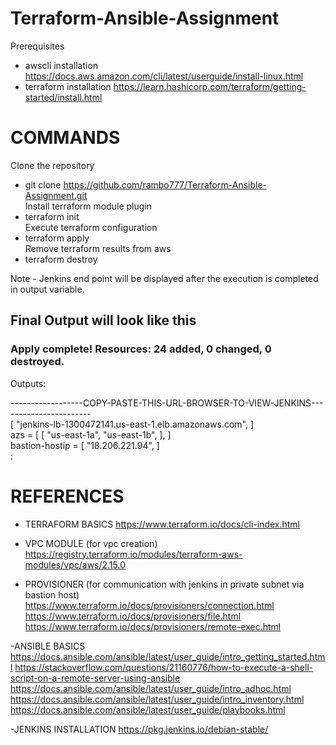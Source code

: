 # Terraform-Ansible-Assignment

Prerequisites
  - awscli installation
    https://docs.aws.amazon.com/cli/latest/userguide/install-linux.html
  - terraform installation
    https://learn.hashicorp.com/terraform/getting-started/install.html
    
# COMMANDS
Clone the repository<br>
  - git clone https://github.com/rambo777/Terraform-Ansible-Assignment.git<br>
Install terraform module plugin<br>
  - terraform init<br>
Execute terraform configuration<br>
  - terraform apply<br>
Remove terraform results from aws<br>
  - terraform destroy<br>

Note - Jenkins end point will be displayed after the execution is completed in output variable.<br>
## Final Output will look like this
###  Apply complete! Resources: 24 added, 0 changed, 0 destroyed.
Outputs:

------------------COPY-PASTE-THIS-URL-BROWSER-TO-VIEW-JENKINS-----------------------<br>
[
  "jenkins-lb-1300472141.us-east-1.elb.amazonaws.com",
]<br>
azs = [
  [
    "us-east-1a",
    "us-east-1b",
  ],
]<br>
bastion-hostip = [
  "18.206.221.94",
]<br>
:<br>

# REFERENCES 
- TERRAFORM BASICS
  https://www.terraform.io/docs/cli-index.html

- VPC MODULE (for vpc creation)
  https://registry.terraform.io/modules/terraform-aws-modules/vpc/aws/2.15.0

- PROVISIONER  (for communication with jenkins in private subnet via bastion host)
  https://www.terraform.io/docs/provisioners/connection.html
  https://www.terraform.io/docs/provisioners/file.html
  https://www.terraform.io/docs/provisioners/remote-exec.html
  
 -ANSIBLE BASICS<br>
  https://docs.ansible.com/ansible/latest/user_guide/intro_getting_started.html
  https://stackoverflow.com/questions/21160776/how-to-execute-a-shell-script-on-a-remote-server-using-ansible
  https://docs.ansible.com/ansible/latest/user_guide/intro_adhoc.html
  https://docs.ansible.com/ansible/latest/user_guide/intro_inventory.html
  https://docs.ansible.com/ansible/latest/user_guide/playbooks.html
  
  -JENKINS INSTALLATION
  https://pkg.jenkins.io/debian-stable/

